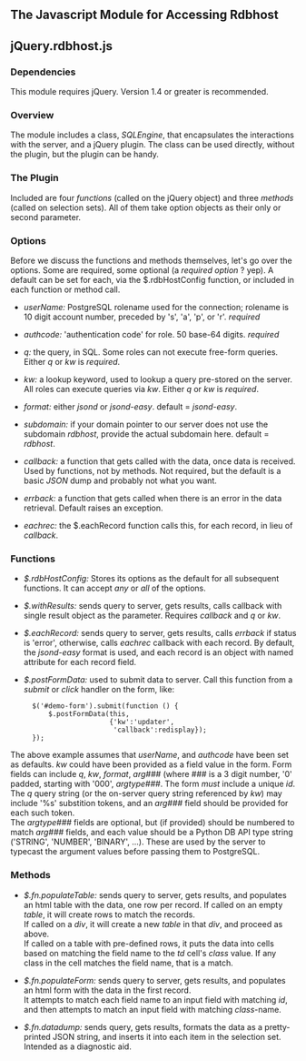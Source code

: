 ﻿## The Javascript Module for Accessing Rdbhost ##
## jQuery.rdbhost.js ##

### Dependencies ###
This module requires jQuery.  Version 1.4 or greater is recommended.

### Overview ###
The module includes a class, *SQLEngine*, that encapsulates the interactions with the server, and a 
jQuery plugin.  The class can be used directly, without the plugin, but the plugin can be handy.

### The Plugin ###
Included are four _functions_ (called on the jQuery object) and three _methods_ (called on selection sets).  All of them take option objects as their only or second parameter. 

### Options ###
Before we discuss the functions and methods themselves, let's go over the options.  Some are required, some optional (a _required_ _option_ ? yep).  A default can be set for each, via the $.rdbHostConfig function, or included in each function or method call.

* *userName:* PostgreSQL rolename used for the connection; rolename is 10 digit account number, preceded by 's', 'a', 'p', or 'r'. *required*

* *authcode:* 'authentication code' for role.  50 base-64 digits. *required*

* *q:* the query, in SQL.  Some roles can not execute free-form queries. Either _q_ or _kw_ is *required*.

* *kw:* a lookup keyword, used to lookup a query pre-stored on the server. All roles can execute queries via _kw_.  Either _q_ or _kw_ is *required*.

* *format:* either _jsond_ or _jsond-easy_. default = _jsond-easy_. 

* *subdomain:* if your domain pointer to our server does not use the subdomain _rdbhost_, provide the actual subdomain here. default = _rdbhost_.

* *callback:* a function that gets called with the data, once data is received.  Used by functions, not by methods. 
Not required, but the default is a basic _*JSON*_ dump and probably not what you want.

* *errback:* a function that gets called when there is an error in the data retrieval.  Default raises an exception.

* *eachrec:* the $.eachRecord function calls this, for each record, in lieu of _callback_.

### Functions ###
* *$.rdbHostConfig:* Stores its options as the default for all subsequent functions. It can accept *any* or *all* of the options.

* *$.withResults:* sends query to server, gets results, calls callback with single result object as the parameter.
Requires _callback_ and _q_ or _kw_.

* *$.eachRecord:* sends query to server, gets results, calls _errback_ if status is 'error', otherwise, calls _eachrec_ callback with each record.  By default, the _jsond-easy_ format is used, and each record is an object with named attribute for each record field.

* *$.postFormData:* used to submit data to server. Call this function from a *submit* or *click* handler on the form, like:  

        $('#demo-form').submit(function () { 
            $.postFormData(this,
                           {'kw':'updater',
                            'callback':redisplay}); 
        }); 
 
The above example assumes that _userName_, and _authcode_ have been set as defaults. _kw_ could have been provided as a field value in the form.
Form fields can include _q_, _kw_, _format_, _arg###_ (where ### is a 3 digit number, '0' padded, starting with '000', _argtype###_.  The form *must* include a unique _id_.
The _q_ query string (or the on-server query string referenced by _kw_) may include '%s' substition tokens, and an _arg###_ field should be provided for each such token.  
The _argtype###_ fields are optional, but (if provided) should be numbered to match _arg###_ fields, and each value should be a Python DB API type string ('STRING', 'NUMBER', 'BINARY', ...). These are used by the server to typecast the argument values before passing them to PostgreSQL.

### Methods ###

* *$.fn.populateTable:* sends query to server, gets results, and populates an html table with the data, one row per record. 
If called on an empty _table_, it will create rows to match the records.  
If called on a _div_, it will create a new _table_ in that _div_, and proceed as above.  
If called on a table with pre-defined rows, it puts the data into cells based on matching the field name to the _td_ cell's _class_ value. If any class in the cell matches the field name, that is a match.

* *$.fn.populateForm:* sends query to server, gets results, and populates an html form with the data in the first record.  
It attempts to match each field name to an input field with matching _id_, and then attempts to match an input field with matching _class_-name.

* *$.fn.datadump:* sends query, gets results, formats the data as a pretty-printed JSON string, and inserts it into each item in the selection set.  Intended as a diagnostic aid.

